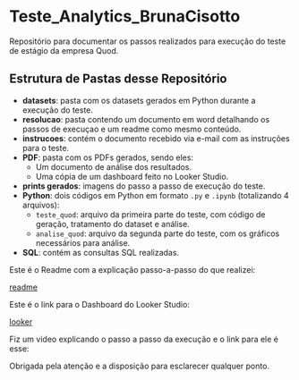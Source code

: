 # Teste_Analytics_BrunaCisotto

Repositório para documentar os passos realizados para execução do teste de estágio da empresa Quod.

## Estrutura de Pastas desse Repositório

- **datasets**: pasta com os datasets gerados em Python durante a execução do teste. 
- **resolucao**: pasta contendo um documento em word detalhando os passos de execuçao e um readme como mesmo conteúdo.  
- **instrucoes**: contém o documento recebido via e-mail com as instruções para o teste.
- **PDF**: pasta com os PDFs gerados, sendo eles:
  - Um documento de análise dos resultados.
  - Uma cópia de um dashboard feito no Looker Studio.  
- **prints gerados**: imagens do passo a passo de execução do teste.  
- **Python**: dois códigos em Python em formato `.py` e `.ipynb` (totalizando 4 arquivos):
  - `teste_quod`: arquivo da primeira parte do teste, com código de geração, tratamento do dataset e análise.
  - `analise_quod`: arquivo da segunda parte do teste, com os gráficos necessários para análise.  
- **SQL**: contém as consultas SQL realizadas.

Este é o Readme com a explicação passo-a-passo do que realizei:

[readme](../Teste_Analytics_BrunaCisotto/README.md)

Este é o link para o Dashboard do Looker Studio:

[looker](https://lookerstudio.google.com/reporting/03fd562f-f4d0-4d37-baf4-b1289cad6972)

Fiz um video explicando o passo a passo da execução e o link para ele é esse:


Obrigada pela atenção e a disposição para esclarecer qualquer ponto.



